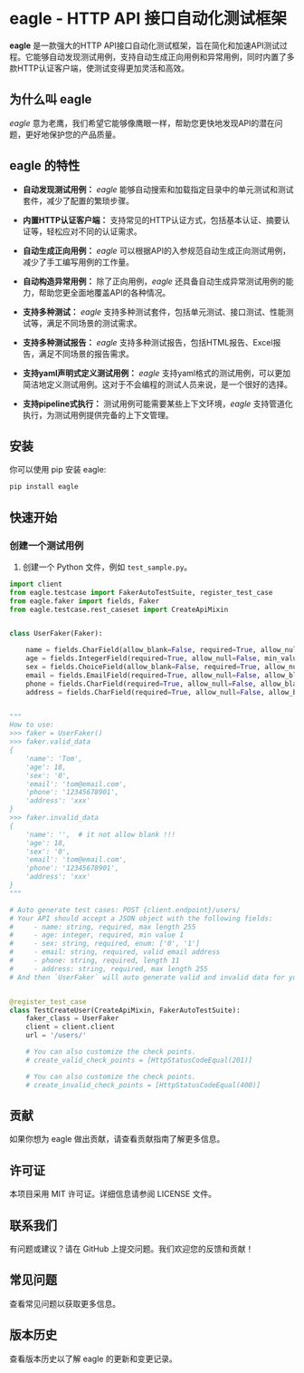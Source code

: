 # eagle - HTTP API 接口自动化测试框架

**eagle** 是一款强大的HTTP API接口自动化测试框架，旨在简化和加速API测试过程。它能够自动发现测试用例，支持自动生成正向用例和异常用例，同时内置了多款HTTP认证客户端，使测试变得更加灵活和高效。

## 为什么叫 eagle

*eagle* 意为老鹰，我们希望它能够像鹰眼一样，帮助您更快地发现API的潜在问题，更好地保护您的产品质量。

## eagle 的特性

- **自动发现测试用例：** *eagle* 能够自动搜索和加载指定目录中的单元测试和测试套件，减少了配置的繁琐步骤。

- **内置HTTP认证客户端：** 支持常见的HTTP认证方式，包括基本认证、摘要认证等，轻松应对不同的认证需求。

- **自动生成正向用例：** *eagle* 可以根据API的入参规范自动生成正向测试用例，减少了手工编写用例的工作量。

- **自动构造异常用例：** 除了正向用例，*eagle* 还具备自动生成异常测试用例的能力，帮助您更全面地覆盖API的各种情况。

- **支持多种测试：** *eagle* 支持多种测试套件，包括单元测试、接口测试、性能测试等，满足不同场景的测试需求。

- **支持多种测试报告：** *eagle* 支持多种测试报告，包括HTML报告、Excel报告，满足不同场景的报告需求。

- **支持yaml声明式定义测试用例：** *eagle* 支持yaml格式的测试用例，可以更加简洁地定义测试用例。这对于不会编程的测试人员来说，是一个很好的选择。

- **支持pipeline式执行：** 测试用例可能需要某些上下文环境，*eagle* 支持管道化执行，为测试用例提供完备的上下文管理。


## 安装

你可以使用 pip 安装 eagle:

```python
pip install eagle
```


## 快速开始

### 创建一个测试用例

1. 创建一个 Python 文件，例如 `test_sample.py`。



```python
import client
from eagle.testcase import FakerAutoTestSuite, register_test_case
from eagle.faker import fields, Faker
from eagle.testcase.rest_caseset import CreateApiMixin


class UserFaker(Faker):

    name = fields.CharField(allow_blank=False, required=True, allow_null=False)
    age = fields.IntegerField(required=True, allow_null=False, min_value=1)
    sex = fields.ChoiceField(allow_blank=False, required=True, allow_null=False, choices=['0', '1'])
    email = fields.EmailField(required=True, allow_null=False, allow_blank=False)
    phone = fields.CharField(required=True, allow_null=False, allow_blank=False, min_length=11, max_length=11)
    address = fields.CharField(required=True, allow_null=False, allow_blank=False, min_length=1, max_length=255)


"""
How to use:
>>> faker = UserFaker()
>>> faker.valid_data
{
    'name': 'Tom',
    'age': 18,
    'sex': '0',
    'email': 'tom@email.com',
    'phone': '12345678901',
    'address': 'xxx'
}
>>> faker.invalid_data
{
    'name': '',  # it not allow blank !!!
    'age': 18,
    'sex': '0',
    'email': 'tom@email.com',
    'phone': '12345678901',
    'address': 'xxx'
}
"""

# Auto generate test cases: POST {client.endpoint}/users/
# Your API should accept a JSON object with the following fields:
#     - name: string, required, max length 255
#     - age: integer, required, min value 1
#     - sex: string, required, enum: ['0', '1']
#     - email: string, required, valid email address
#     - phone: string, required, length 11
#     - address: string, required, max length 255
# And then `UserFaker` will auto generate valid and invalid data for you.


@register_test_case
class TestCreateUser(CreateApiMixin, FakerAutoTestSuite):
    faker_class = UserFaker
    client = client.client
    url = '/users/'

    # You can also customize the check points.
    # create_valid_check_points = [HttpStatusCodeEqual(201)]

    # You can also customize the check points.
    # create_invalid_check_points = [HttpStatusCodeEqual(400)]

```

## 贡献
如果你想为 eagle 做出贡献，请查看贡献指南了解更多信息。

## 许可证
本项目采用 MIT 许可证。详细信息请参阅 LICENSE 文件。

## 联系我们
有问题或建议？请在 GitHub 上提交问题。我们欢迎您的反馈和贡献！

## 常见问题
查看常见问题以获取更多信息。

## 版本历史
查看版本历史以了解 eagle 的更新和变更记录。
